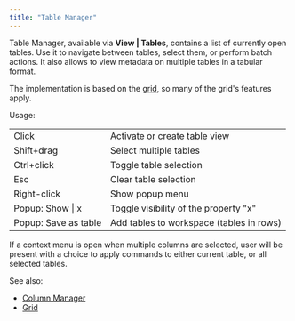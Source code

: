 ```yaml
---
title: "Table Manager"
---
```


Table Manager, available via **View | Tables**, contains a list of currently open tables. Use it to navigate between
tables, select them, or perform batch actions. It also allows to view metadata on multiple tables in a tabular format.

The implementation is based on the [grid](../visualize/viewers/grid.md), so many of the grid's features apply.

Usage:

|                  |                |
|------------------|----------------|
| Click            | Activate or create table view   |
| Shift+drag       | Select multiple tables |
| Ctrl+click       | Toggle table selection |
| Esc              | Clear table selection |
| Right-click      | Show popup menu |
| Popup: Show \| x | Toggle visibility of the property "x" |
| Popup: Save as table | Add tables to workspace (tables in rows) |

If a context menu is open when multiple columns are selected, user will be present with a choice to apply commands to
either current table, or all selected tables.

See also:

* [Column Manager](../explore/column-manager.md)
* [Grid](../visualize/viewers/grid.md)
